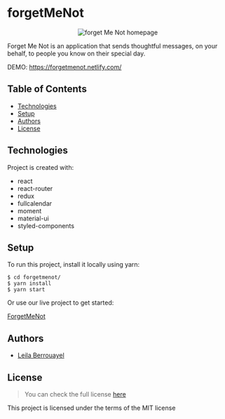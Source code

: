 # forgetMeNot

<p align="center">
  <img alt="forget Me Not homepage" src="https://github.com/leila100/forgetMeNot/blob/master/forgetmenot/src/assets/images/fmn2.png">
</p>

Forget Me Not is an application that sends thoughtful messages, on your behalf, to people you know on their special day.

DEMO: https://forgetmenot.netlify.com/

## Table of Contents

- [Technologies](#Technologies)
- [Setup](#Setup)
- [Authors](#Authors)
- [License](#License)

## Technologies

Project is created with:

- react
- react-router
- redux
- fullcalendar
- moment
- material-ui
- styled-components

## Setup

To run this project, install it locally using yarn:

    $ cd forgetmenot/
    $ yarn install
    $ yarn start

Or use our live project to get started:

[ForgetMeNot](https://forgetmenot.netlify.com/)

## Authors

- [Leila Berrouayel](https://github.com/leila100)

## License

> You can check the full license [here](https://github.com/leila100/forgetMeNot/blob/master/LICENSE)

This project is licensed under the terms of the MIT license
